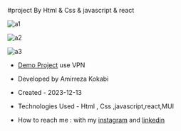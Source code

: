 #project By Html & Css & javascript & react

![a1](https://github.com/amir-ko/admin-panel/assets/119657835/3746b187-4876-4e23-8f59-a67ac8a75c8a)

![a2](https://github.com/amir-ko/admin-panel/assets/119657835/ad604852-7581-4650-a853-283a332b9c03)

![a3](https://github.com/amir-ko/admin-panel/assets/119657835/a585ef6d-027a-4467-ab73-527dd9bccaaf)


- [Demo Project](https://admin-panel-nine-olive.vercel.app/) use VPN

- Developed by Amirreza Kokabi

- Created - 2023-12-13

- Technologies Used - Html , Css ,javascript,react,MUI

- How to reach me : with my [instagram](https://instagram.com/amirrezakokabiweb?igshid=NGExMmI2YTkyZg==
) and [linkedin](https://www.linkedin.com/in/amirreza-kokabi-ba7716143/)

